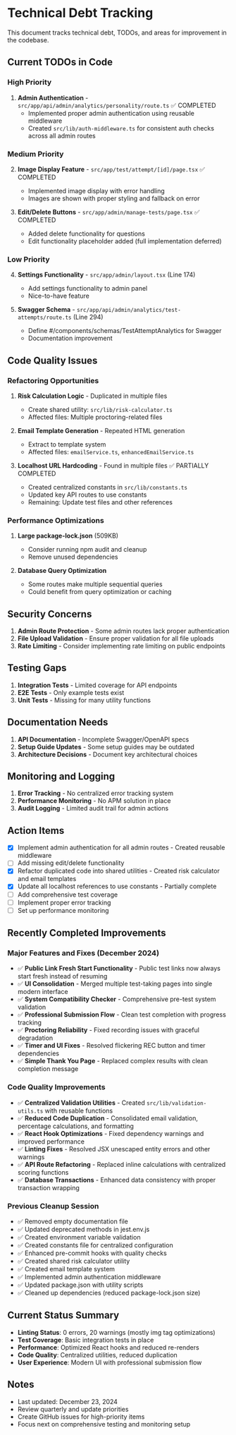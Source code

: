 # Technical Debt Tracking

This document tracks technical debt, TODOs, and areas for improvement in the codebase.

## Current TODOs in Code

### High Priority
1. **Admin Authentication** - `src/app/api/admin/analytics/personality/route.ts` ✅ COMPLETED
   - Implemented proper admin authentication using reusable middleware
   - Created `src/lib/auth-middleware.ts` for consistent auth checks across all admin routes

### Medium Priority
2. **Image Display Feature** - `src/app/test/attempt/[id]/page.tsx` ✅ COMPLETED
   - Implemented image display with error handling
   - Images are shown with proper styling and fallback on error

3. **Edit/Delete Buttons** - `src/app/admin/manage-tests/page.tsx` ✅ COMPLETED
   - Added delete functionality for questions
   - Edit functionality placeholder added (full implementation deferred)

### Low Priority
4. **Settings Functionality** - `src/app/admin/layout.tsx` (Line 174)
   - Add settings functionality to admin panel
   - Nice-to-have feature

5. **Swagger Schema** - `src/app/api/admin/analytics/test-attempts/route.ts` (Line 294)
   - Define #/components/schemas/TestAttemptAnalytics for Swagger
   - Documentation improvement

## Code Quality Issues

### Refactoring Opportunities
1. **Risk Calculation Logic** - Duplicated in multiple files
   - Create shared utility: `src/lib/risk-calculator.ts`
   - Affected files: Multiple proctoring-related files

2. **Email Template Generation** - Repeated HTML generation
   - Extract to template system
   - Affected files: `emailService.ts`, `enhancedEmailService.ts`

3. **Localhost URL Hardcoding** - Found in multiple files ✅ PARTIALLY COMPLETED
   - Created centralized constants in `src/lib/constants.ts`
   - Updated key API routes to use constants
   - Remaining: Update test files and other references

### Performance Optimizations
1. **Large package-lock.json** (509KB)
   - Consider running npm audit and cleanup
   - Remove unused dependencies

2. **Database Query Optimization**
   - Some routes make multiple sequential queries
   - Could benefit from query optimization or caching

## Security Concerns
1. **Admin Route Protection** - Some admin routes lack proper authentication
2. **File Upload Validation** - Ensure proper validation for all file uploads
3. **Rate Limiting** - Consider implementing rate limiting on public endpoints

## Testing Gaps
1. **Integration Tests** - Limited coverage for API endpoints
2. **E2E Tests** - Only example tests exist
3. **Unit Tests** - Missing for many utility functions

## Documentation Needs
1. **API Documentation** - Incomplete Swagger/OpenAPI specs
2. **Setup Guide Updates** - Some setup guides may be outdated
3. **Architecture Decisions** - Document key architectural choices

## Monitoring and Logging
1. **Error Tracking** - No centralized error tracking system
2. **Performance Monitoring** - No APM solution in place
3. **Audit Logging** - Limited audit trail for admin actions

## Action Items
- [x] Implement admin authentication for all admin routes - Created reusable middleware
- [ ] Add missing edit/delete functionality
- [x] Refactor duplicated code into shared utilities - Created risk calculator and email templates
- [x] Update all localhost references to use constants - Partially complete
- [ ] Add comprehensive test coverage
- [ ] Implement proper error tracking
- [ ] Set up performance monitoring

## Recently Completed Improvements

### Major Features and Fixes (December 2024)
- ✅ **Public Link Fresh Start Functionality** - Public test links now always start fresh instead of resuming
- ✅ **UI Consolidation** - Merged multiple test-taking pages into single modern interface
- ✅ **System Compatibility Checker** - Comprehensive pre-test system validation
- ✅ **Professional Submission Flow** - Clean test completion with progress tracking
- ✅ **Proctoring Reliability** - Fixed recording issues with graceful degradation
- ✅ **Timer and UI Fixes** - Resolved flickering REC button and timer dependencies
- ✅ **Simple Thank You Page** - Replaced complex results with clean completion message

### Code Quality Improvements
- ✅ **Centralized Validation Utilities** - Created `src/lib/validation-utils.ts` with reusable functions
- ✅ **Reduced Code Duplication** - Consolidated email validation, percentage calculations, and formatting
- ✅ **React Hook Optimizations** - Fixed dependency warnings and improved performance
- ✅ **Linting Fixes** - Resolved JSX unescaped entity errors and other warnings
- ✅ **API Route Refactoring** - Replaced inline calculations with centralized scoring functions
- ✅ **Database Transactions** - Enhanced data consistency with proper transaction wrapping

### Previous Cleanup Session
- ✅ Removed empty documentation file
- ✅ Updated deprecated methods in jest.env.js
- ✅ Created environment variable validation
- ✅ Created constants file for centralized configuration
- ✅ Enhanced pre-commit hooks with quality checks
- ✅ Created shared risk calculator utility
- ✅ Created email template system
- ✅ Implemented admin authentication middleware
- ✅ Updated package.json with utility scripts
- ✅ Cleaned up dependencies (reduced package-lock.json size)

## Current Status Summary
- **Linting Status**: 0 errors, 20 warnings (mostly img tag optimizations)
- **Test Coverage**: Basic integration tests in place
- **Performance**: Optimized React hooks and reduced re-renders
- **Code Quality**: Centralized utilities, reduced duplication
- **User Experience**: Modern UI with professional submission flow

## Notes
- Last updated: December 23, 2024
- Review quarterly and update priorities
- Create GitHub issues for high-priority items
- Focus next on comprehensive testing and monitoring setup 